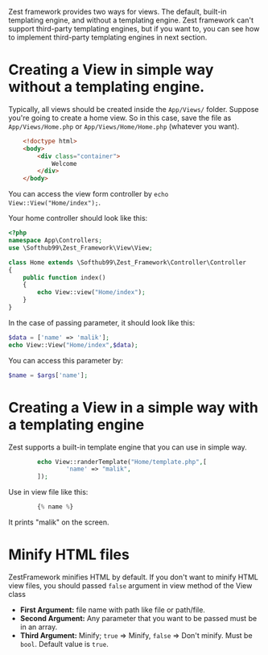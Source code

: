 Zest framework provides two ways for views. The default, built-in templating
engine, and without a templating engine. Zest framework can't support
third-party templating engines, but if you want to, you can see how to
implement third-party templating engines in next section.

# Creating a View in simple way without a templating engine.
Typically, all views should be created inside the `App/Views/` folder. Suppose
you're going to create a home view. So in this case, save the file as
`App/Views/Home.php` or `App/Views/Home/Home.php` (whatever you want).

```HTML
	<!doctype html>
	<body>
		<div class="container">
			Welcome
		</div>
	</body>
```

You can access the view form controller by `echo View::View("Home/index");`.

Your home controller should look like this:

```PHP
<?php
namespace App\Controllers;
use \Softhub99\Zest_Framework\View\View;

class Home extends \Softhub99\Zest_Framework\Controller\Controller
{
    public function index()
    {
        echo View::view("Home/index");
    }
}
```

In the case of passing parameter, it should look like this:

```PHP
$data = ['name' => 'malik'];
echo View::View("Home/index",$data);
```

You can access this parameter by:

```PHP
$name = $args['name'];
```

# Creating a View in a simple way with a templating engine
Zest supports a built-in template engine that you can use in simple way.

```PHP
        echo View::randerTemplate("Home/template.php",[
        		'name' => "malik",
        ]);
```

Use in view file like this:

```PHP
		{% name %}
```

It prints "malik" on the screen.


# Minify HTML files
ZestFramework minifies HTML by default. If you don't want to minify HTML view files, you should passed `false` argument in view method of the View class

 - **First Argument:** file name with path like file or path/file.
 - **Second Argument:** Any parameter that you want to be passed must be in an array.
 - **Third Argument:** Minify; `true` => Minify, `false` => Don't minify. Must be `bool`. Default value is `true`.
